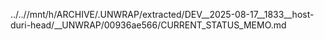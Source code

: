 ../..//mnt/h/ARCHIVE/.UNWRAP/extracted/DEV__2025-08-17__1833__host-duri-head/__UNWRAP/00936ae566/CURRENT_STATUS_MEMO.md